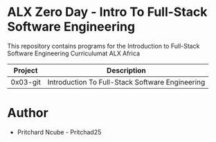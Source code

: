 # ALX Zero Day - Intro To Full-Stack Software Engineering

This repository contains programs for the Introduction to Full-Stack Software Engineering Curriculumat ALX Africa

| Project | Description |
| ------- | ----------- |
| 0x03-git | Introduction To Full-Stack Software Engineering |

# Author
- Pritchard Ncube - <a name="https://github.com/Pritchad25">Pritchad25</a>
